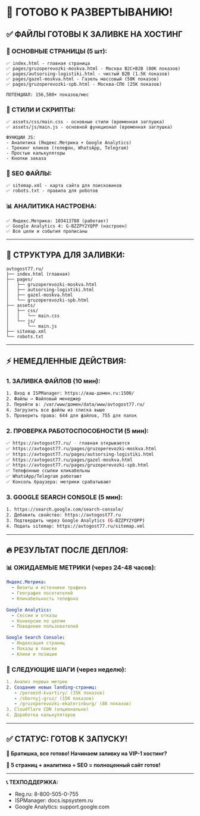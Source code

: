 # 🚀 ГОТОВО К РАЗВЕРТЫВАНИЮ!

## ✅ **ФАЙЛЫ ГОТОВЫ К ЗАЛИВКЕ НА ХОСТИНГ**

### **📄 ОСНОВНЫЕ СТРАНИЦЫ (5 шт):**
```
✅ index.html - главная страница
✅ pages/gruzoperevozki-moskva.html - Москва B2C+B2B (80K показов)
✅ pages/autsorsing-logistiki.html - чистый B2B (1.5K показов)
✅ pages/gazel-moskva.html - Газель массовый (50K показов)
✅ pages/gruzoperevozki-spb.html - Москва-СПб (25K показов)

ПОТЕНЦИАЛ: 156,500+ показов/мес
```

### **🎨 СТИЛИ И СКРИПТЫ:**
```
✅ assets/css/main.css - основные стили (временная заглушка)
✅ assets/js/main.js - основной функционал (временная заглушка)

ФУНКЦИИ JS:
- Аналитика (Яндекс.Метрика + Google Analytics)
- Трекинг кликов (телефон, WhatsApp, Telegram)
- Простые калькуляторы
- Кнопки заказа
```

### **🔧 SEO ФАЙЛЫ:**
```
✅ sitemap.xml - карта сайта для поисковиков
✅ robots.txt - правила для роботов
```

### **📊 АНАЛИТИКА НАСТРОЕНА:**
```
✅ Яндекс.Метрика: 103413788 (работает)
✅ Google Analytics 4: G-BZZPY2YQPP (настроен)
✅ Все цели и события прописаны
```

---

## 🎯 **СТРУКТУРА ДЛЯ ЗАЛИВКИ:**

```
avtogost77.ru/
├── index.html (главная)
├── pages/
│   ├── gruzoperevozki-moskva.html
│   ├── autsorsing-logistiki.html
│   ├── gazel-moskva.html
│   └── gruzoperevozki-spb.html
├── assets/
│   ├── css/
│   │   └── main.css
│   └── js/
│       └── main.js
├── sitemap.xml
└── robots.txt
```

---

## ⚡ **НЕМЕДЛЕННЫЕ ДЕЙСТВИЯ:**

### **1. ЗАЛИВКА ФАЙЛОВ (10 мин):**
```bash
1. Вход в ISPManager: https://ваш-домен.ru:1500/
2. Файлы → Файловый менеджер
3. Перейти в: /var/www/домен/data/www/avtogost77.ru/
4. Загрузить все файлы из списка выше
5. Проверить права: 644 для файлов, 755 для папок
```

### **2. ПРОВЕРКА РАБОТОСПОСОБНОСТИ (5 мин):**
```bash
✅ https://avtogost77.ru/ - главная открывается
✅ https://avtogost77.ru/pages/gruzoperevozki-moskva.html
✅ https://avtogost77.ru/pages/autsorsing-logistiki.html
✅ https://avtogost77.ru/pages/gazel-moskva.html
✅ https://avtogost77.ru/pages/gruzoperevozki-spb.html
✅ Телефонные ссылки кликабельны
✅ WhatsApp/Telegram работают
✅ Консоль браузера: метрики срабатывают
```

### **3. GOOGLE SEARCH CONSOLE (5 мин):**
```bash
1. https://search.google.com/search-console/
2. Добавить свойство: https://avtogost77.ru
3. Подтвердить через Google Analytics (G-BZZPY2YQPP)
4. Подать sitemap: https://avtogost77.ru/sitemap.xml
```

---

## 🔥 **РЕЗУЛЬТАТ ПОСЛЕ ДЕПЛОЯ:**

### **📊 ОЖИДАЕМЫЕ МЕТРИКИ (через 24-48 часов):**
```yaml
Яндекс.Метрика:
  - Визиты и источники трафика
  - География посетителей
  - Кликабельность телефона
  
Google Analytics:
  - Сессии и отказы
  - Конверсии по целям
  - Поведение пользователей
  
Google Search Console:
  - Индексация страниц
  - Показы в поиске
  - Клики и позиции
```

### **🎯 СЛЕДУЮЩИЕ ШАГИ (через неделю):**
```yaml
1. Анализ первых метрик
2. Создание новых landing-страниц:
   - /pereezd-kvartiry/ (35K показов)
   - /sbornyj-gruz/ (15K показов) 
   - /gruzoperevozki-ekaterinburg/ (8K показов)
3. Cloudflare CDN (опционально)
4. Доработка калькуляторов
```

---

## ✅ **СТАТУС: ГОТОВ К ЗАПУСКУ!**

**💬 Братишка, все готово! Начинаем заливку на VIP-1 хостинг?**

**🎯 5 страниц + аналитика + SEO = полноценный сайт готов!**

---

**📞 ТЕХПОДДЕРЖКА:**
- Reg.ru: 8-800-505-0-755
- ISPManager: docs.ispsystem.ru
- Google Analytics: support.google.com